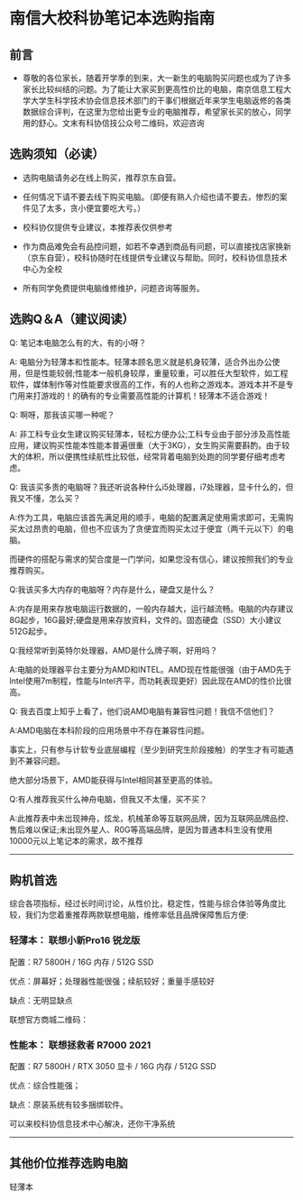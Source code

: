 # 南信大校科协笔记本选购指南

## 前言

* 尊敬的各位家长，随着开学季的到来，大一新生的电脑购买问题也成为了许多家长比较纠结的问题。为了能让大家买到更高性价比的电脑，南京信息工程大学大学生科学技术协会信息技术部门的干事们根据近年来学生电脑返修的各类数据综合评判，在这里为您给出更专业的电脑推荐，希望家长买的放心，同学用的舒心。文末有科协信技公众号二维码，欢迎咨询

## 选购须知（必读）

* 选购电脑请务必在线上购买，推荐京东自营。

* 任何情况下请不要去线下购买电脑。（即便有熟人介绍也请不要去，惨烈的案件见了太多，贪小便宜要吃大亏。）

* 校科协仅提供专业建议，本推荐表仅供参考

* 作为商品难免会有品控问题，如若不幸遇到商品有问题，可以直接找店家换新（京东自营），校科协随时在线提供专业建议与帮助。同时，校科协信息技术中心为全校

* 所有同学免费提供电脑维修维护，问题咨询等服务。

## 选购Q＆A（建议阅读）

Q: 笔记本电脑怎么有的大，有的小呀？

A: 电脑分为轻薄本和性能本。轻薄本顾名思义就是机身较薄，适合外出办公使用，但是性能较弱;性能本一般机身较厚，重量较重，可以胜任大型软件，如工程软件，媒体制作等对性能要求很高的工作，有的人也称之游戏本。游戏本并不是专门用来打游戏的！的确有的专业需要高性能的计算机！轻薄本不适合游戏！

Q: 啊呀，那我该买哪一种呢？

A: 非工科专业女生建议购买轻薄本，轻松方便办公;工科专业由于部分涉及高性能应用，建议购买性能本性能本普遍很重（大于3KG），女生购买需要斟酌。由于较大的体积，所以便携性续航性比较低，经常背着电脑到处跑的同学要仔细考虑考虑。

Q: 我该买多贵的电脑呀？我还听说各种什么i5处理器，i7处理器，显卡什么的，但我又不懂，怎么买？

A:作为工具，电脑应该首先满足用的顺手，电脑的配置满足使用需求即可，无需购买太过昂贵的电脑，但也不应该为了贪便宜而购买太过于便宜（两千元以下）的电脑。

而硬件的搭配与需求的契合度是一门学问，如果您没有信心，建议按照我们的专业推荐购买。

Q:我该买多大内存的电脑呀？内存是什么，硬盘又是什么？

A:内存是用来存放电脑运行数据的，一般内存越大，运行越流畅。电脑的内存建议8G起步，16G最好;硬盘是用来存放资料，文件的。固态硬盘（SSD）大小建议512G起步。

Q:我经常听到英特尔处理器，AMD是什么牌子啊，好用吗？

A:电脑的处理器平台主要分为AMD和INTEL。AMD现在性能很强（由于AMD先于lntel使用7m制程，性能与Intel齐平，而功耗表现更好）因此现在AMD的性价比很高。

Q: 我去百度上知乎上看了，他们说AMD电脑有兼容性问题！我信不信他们？

A:AMD电脑在本科阶段的应用场景中不存在兼容性问题。

事实上，只有参与计软专业底层编程（至少到研究生阶段接触）的学生才有可能遇到不兼容问题。

绝大部分场景下，AMD能获得与Intel相同甚至更高的体验。

Q:有人推荐我买什么神舟电脑，但我又不太懂，买不买？

A:此推荐表中未岀现神舟，炫龙，机械革命等互联网品牌，因为互联网品牌品控、售后难以保证;未出现外星人、R0G等高端品牌，是因为普通本科生没有使用10000元以上笔记本的需求，故不推荐

-------

## 购机首选

综合各项指标，经过长时间讨论，从性价比，稳定性，性能与综合体验等角度比较，我们为您着重推荐两款联想电脑，维修率低且品牌保障售后方便:

### 轻薄本： 联想小新Pro16 锐龙版

配置：R7 5800H / 16G 内存 / 512G SSD

优点：屏幕好；处理器性能很强；续航较好；重量手感较好

缺点：无明显缺点

联想官方商城二维码：

### 性能本： 联想拯救者 R7000 2021

配置：R7 5800H / RTX 3050 显卡 / 16G 内存 / 512G SSD

优点：综合性能强；

缺点：原装系统有较多捆绑软件。

可以来校科协信息技术中心解决，还你干净系统

-------

## 其他价位推荐选购电脑

轻薄本

